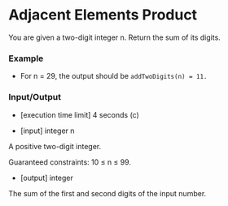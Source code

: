 # Adjacent Elements Product

You are given a two-digit integer n. Return the sum of its digits.

### Example

 * For n = 29, the output should be
`addTwoDigits(n) = 11.`

### Input/Output

* \[execution time limit\] 4 seconds (c)

* \[input\] integer n

A positive two-digit integer.

Guaranteed constraints:
10 ≤ n ≤ 99.

* \[output\] integer

The sum of the first and second digits of the input number.
